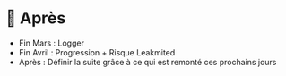 # 📆 Après

  * <div v-click> <Variant type="warning">Fin Mars</Variant> : Logger</div>
  * <div v-click> <Variant type="warning">Fin Avril</Variant> : Progression + Risque Leakmited</div>
  * <div v-click> <Variant type="warning">Après</Variant> :  Définir la suite grâce à ce qui est remonté ces prochains jours</div>